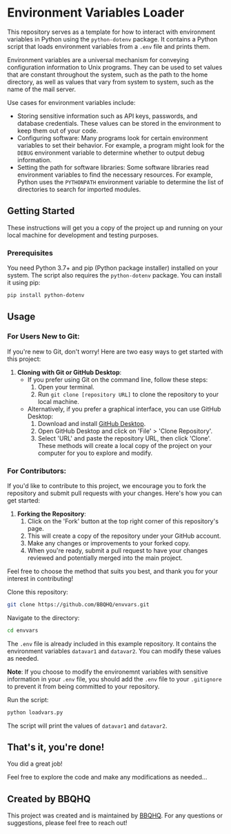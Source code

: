 # Environment Variables Loader

This repository serves as a template for how to interact with environment variables in Python using the `python-dotenv` package. It contains a Python script that loads environment variables from a `.env` file and prints them.

Environment variables are a universal mechanism for conveying configuration information to Unix programs. They can be used to set values that are constant throughout the system, such as the path to the home directory, as well as values that vary from system to system, such as the name of the mail server.

Use cases for environment variables include:

- Storing sensitive information such as API keys, passwords, and database credentials. These values can be stored in the environment to keep them out of your code.
- Configuring software: Many programs look for certain environment variables to set their behavior. For example, a program might look for the `DEBUG` environment variable to determine whether to output debug information.
- Setting the path for software libraries: Some software libraries read environment variables to find the necessary resources. For example, Python uses the `PYTHONPATH` environment variable to determine the list of directories to search for imported modules.

## Getting Started

These instructions will get you a copy of the project up and running on your local machine for development and testing purposes.

### Prerequisites

You need Python 3.7+ and pip (Python package installer) installed on your system. The script also requires the `python-dotenv` package. You can install it using pip:

```bash
pip install python-dotenv
```

## Usage
### For Users New to Git:

If you're new to Git, don't worry! Here are two easy ways to get started with this project:

1. **Cloning with Git or GitHub Desktop**:
   - If you prefer using Git on the command line, follow these steps:
     1. Open your terminal.
     2. Run `git clone [repository URL]` to clone the repository to your local machine.
   - Alternatively, if you prefer a graphical interface, you can use GitHub Desktop:
     1. Download and install [GitHub Desktop](https://desktop.github.com/).
     2. Open GitHub Desktop and click on 'File' > 'Clone Repository'.
     3. Select 'URL' and paste the repository URL, then click 'Clone'.
   These methods will create a local copy of the project on your computer for you to explore and modify.

### For Contributors:

If you'd like to contribute to this project, we encourage you to fork the repository and submit pull requests with your changes. Here's how you can get started:

1. **Forking the Repository**:
   1. Click on the 'Fork' button at the top right corner of this repository's page.
   2. This will create a copy of the repository under your GitHub account.
   3. Make any changes or improvements to your forked copy.
   4. When you're ready, submit a pull request to have your changes reviewed and potentially merged into the main project.

Feel free to choose the method that suits you best, and thank you for your interest in contributing!

Clone this repository:
```bash
git clone https://github.com/BBQHQ/envvars.git
```
Navigate to the directory:
```bash
cd envvars
```
The `.env` file is already included in this example repository. It contains the environment variables `datavar1` and `datavar2`. You can modify these values as needed. 

**Note**: If you choose to modify the environemnt variables with sensitive information in your `.env` file, you should add the `.env` file to your `.gitignore` to prevent it from being committed to your repository.

Run the script:
```bash
python loadvars.py
```
The script will print the values of `datavar1` and `datavar2`.

## That's it, you're done!

You did a great job!

Feel free to explore the code and make any modifications as needed...

## Created by BBQHQ

This project was created and is maintained by [BBQHQ](https://github.com/BBQHQ). For any questions or suggestions, please feel free to reach out!
